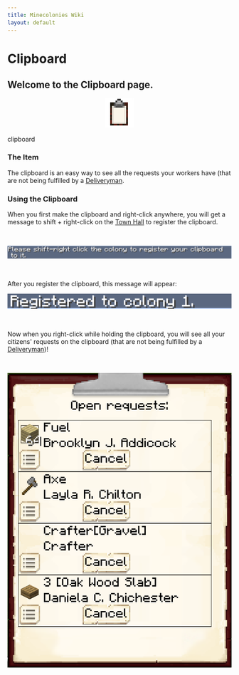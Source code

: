```yaml
---
title: Minecolonies Wiki
layout: default
---
```

# Clipboard 

## Welcome to the Clipboard page. 

<div class="infobox box text-center">
    <p style="text-align:center;"><img src="../../assets/images/icons/minecolonies/clipboard.png" alt="Clipboard"></p>
    <recipe>clipboard</recipe>
</div>

### The Item

The clipboard is an easy way to see all the requests your workers have (that are not being fulfilled by a [Deliveryman](../../source/workers/deliveryman).

### Using the Clipboard 

When you first make the clipboard and right-click anywhere, you will get a message to shift + right-click on the [Town Hall](../../source/buildings/townhall) to register the clipboard.

<br>
<p style="text-align:center;"><img src="../../assets/images/items/clipboardinitmessage.png" alt="Clipboard Initial Message"></p>
<br>

After you register the clipboard, this message will appear:
<br>
<p style="text-align:center;"><img src="../../assets/images/items/clipboardregistered.png" alt="Clipboard Registered Message"></p>
<br>

Now when you right-click while holding the clipboard, you will see all your citizens' requests on the clipboard (that are not being fulfilled by a [Deliveryman](../../source/workers/deliveryman))!

<br>
<p style="text-align:center;"><img src="../../assets/images/items/clipboarduse.png" alt="Clipboard Use"></p>
<br>
